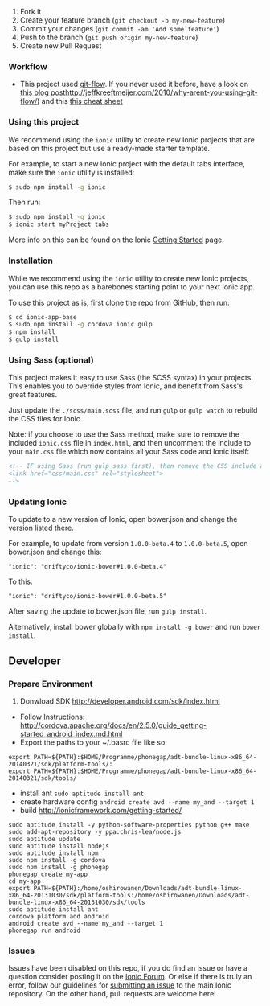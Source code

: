 1. Fork it
2. Create your feature branch (`git checkout -b my-new-feature`)
3. Commit your changes (`git commit -am 'Add some feature'`)
4. Push to the branch (`git push origin my-new-feature`)
5. Create new Pull Request

### Workflow

- This project used [git-flow](https://github.com/nvie/gitflow). If you never used it before, have a look on [this blog post]()http://jeffkreeftmeijer.com/2010/why-arent-you-using-git-flow/) and this [this cheat sheet](http://danielkummer.github.io/git-flow-cheatsheet/)

### Using this project

We recommend using the `ionic` utility to create new Ionic projects that are based on this project but use a ready-made starter template.

For example, to start a new Ionic project with the default tabs interface, make sure the `ionic` utility is installed:

```bash
$ sudo npm install -g ionic
```

Then run:

```bash
$ sudo npm install -g ionic
$ ionic start myProject tabs
```

More info on this can be found on the Ionic [Getting Started](http://ionicframework.com/getting-started) page.

### Installation

While we recommend using the `ionic` utility to create new Ionic projects, you can use this repo as a barebones starting point to your next Ionic app.

To use this project as is, first clone the repo from GitHub, then run:

```bash
$ cd ionic-app-base
$ sudo npm install -g cordova ionic gulp
$ npm install
$ gulp install
```

### Using Sass (optional)

This project makes it easy to use Sass (the SCSS syntax) in your projects. This enables you to override styles from Ionic, and benefit from
Sass's great features.

Just update the `./scss/main.scss` file, and run `gulp` or `gulp watch` to rebuild the CSS files for Ionic.

Note: if you choose to use the Sass method, make sure to remove the included `ionic.css` file in `index.html`, and then uncomment
the include to your `main.css` file which now contains all your Sass code and Ionic itself:

```html
<!-- IF using Sass (run gulp sass first), then remove the CSS include above
<link href="css/main.css" rel="stylesheet">
-->
```

### Updating Ionic

To update to a new version of Ionic, open bower.json and change the version listed there.

For example, to update from version `1.0.0-beta.4` to `1.0.0-beta.5`, open bower.json and change this:

```
"ionic": "driftyco/ionic-bower#1.0.0-beta.4"
```

To this:

```
"ionic": "driftyco/ionic-bower#1.0.0-beta.5"
```

After saving the update to bower.json file, run `gulp install`.

Alternatively, install bower globally with `npm install -g bower` and run `bower install`.



## Developer
### Prepare Environment
1. Donwload SDK http://developer.android.com/sdk/index.html
- Follow Instructions: http://cordova.apache.org/docs/en/2.5.0/guide_getting-started_android_index.md.html
- Export the paths to your  ~/.basrc file like so:
```
export PATH=${PATH}:$HOME/Programme/phonegap/adt-bundle-linux-x86_64-20140321/sdk/platform-tools/:
export PATH=${PATH}:$HOME/Programme/phonegap/adt-bundle-linux-x86_64-20140321/sdk/tools/
```
- install ant ```sudo aptitude install ant```
- create hardware config ```android create avd --name my_and --target 1```
- build http://ionicframework.com/getting-started/


```
sudo aptitude install -y python-software-properties python g++ make
sudo add-apt-repository -y ppa:chris-lea/node.js
sudo aptitude update
sudo aptitude install nodejs
sudo aptitude install npm
sudo npm install -g cordova
sudo npm install -g phonegap
phonegap create my-app
cd my-app
export PATH=${PATH}:/home/oshirowanen/Downloads/adt-bundle-linux-x86_64-20131030/sdk/platform-tools:/home/oshirowanen/Downloads/adt-bundle-linux-x86_64-20131030/sdk/tools
sudo aptitude install ant
cordova platform add android
android create avd --name my_and --target 1
phonegap run android
```


### Issues
Issues have been disabled on this repo, if you do find an issue or have a question consider posting it on the [Ionic Forum](http://forum.ionicframework.com/).  Or else if there is truly an error, follow our guidelines for [submitting an issue](http://ionicframework.com/contribute/#issues) to the main Ionic repository. On the other hand, pull requests are welcome here!
